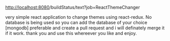 [http://localhost:8080](https://c63e-103-212-156-56.ngrok.io)/buildStatus/text?job=ReactThemeChanger

very simple react application to change themes using react-redux.
No database is being used so you can add the database of your choice [mongodb] preferable and create a pull request and i will definately merge it if it work.
thank you and use this whereever you like and enjoy. 

<!-- testing Three  -->
